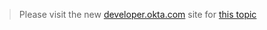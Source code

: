 > Please visit the new [developer.okta.com](http://developer.okta.com/docs) site for [this topic](http://developer.okta.com/docs/endpoints/users.html)